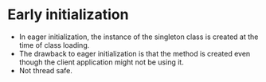 # Early initialization
* In eager initialization, the instance of the singleton class is created at the time of class loading. 
* The drawback to eager initialization is that the method is created even though the client application might not be using it.
* Not thread safe.